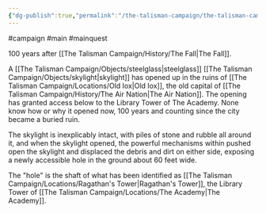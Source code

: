 ```yaml
---
{"dg-publish":true,"permalink":"/the-talisman-campaign/the-talisman-campaign-summary/","tags":["gardenEntry"],"noteIcon":""}
---
```


#campaign #main #mainquest

100 years after [[The Talisman Campaign/History/The Fall\|The Fall]].

A [[The Talisman Campaign/Objects/steelglass\|steelglass]] [[The Talisman Campaign/Objects/skylight\|skylight]] has opened up in the ruins of [[The Talisman Campaign/Locations/Old Iox\|Old Iox]], the old capital of [[The Talisman Campaign/History/The Air Nation\|The Air Nation]]. The opening has granted access below to the Library Tower of The Academy. None know how or why it opened now, 100 years and counting since the city became a buried ruin.

The skylight is inexplicably intact, with piles of stone and rubble all around it, and when the skylight opened, the powerful mechanisms within pushed open the skylight and displaced the debris and dirt on either side, exposing a newly accessible hole in the ground about 60 feet wide.

The "hole" is the shaft of what has been identified as [[The Talisman Campaign/Locations/Ragathan's Tower\|Ragathan's Tower]], the Library Tower of [[The Talisman Campaign/Locations/The Academy\|The Academy]]. 
